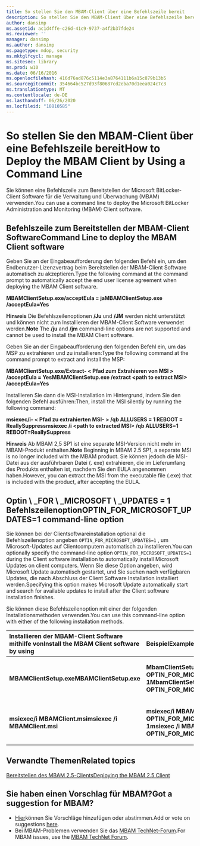 ```yaml
---
title: So stellen Sie den MBAM-Client über eine Befehlszeile bereit
description: So stellen Sie den MBAM-Client über eine Befehlszeile bereit
author: dansimp
ms.assetid: ac1d4ffe-c26d-41c9-9737-a4f2b37fde24
ms.reviewer: ''
manager: dansimp
ms.author: dansimp
ms.pagetype: mdop, security
ms.mktglfcycl: manage
ms.sitesec: library
ms.prod: w10
ms.date: 06/16/2016
ms.openlocfilehash: 416d76ad876c5114e3a8764111b6a15c879b13b5
ms.sourcegitcommit: 354664bc527d93f80687cd2eba70d1eea024c7c3
ms.translationtype: MT
ms.contentlocale: de-DE
ms.lasthandoff: 06/26/2020
ms.locfileid: "10810585"
---
```

# <span data-ttu-id="536c1-103">So stellen Sie den MBAM-Client über eine Befehlszeile bereit</span><span class="sxs-lookup"><span data-stu-id="536c1-103">How to Deploy the MBAM Client by Using a Command Line</span></span>


<span data-ttu-id="536c1-104">Sie können eine Befehlszeile zum Bereitstellen der Microsoft BitLocker-Client Software für die Verwaltung und Überwachung (MBAM) verwenden.</span><span class="sxs-lookup"><span data-stu-id="536c1-104">You can use a command line to deploy the Microsoft BitLocker Administration and Monitoring (MBAM) Client software.</span></span>

## <span data-ttu-id="536c1-105">Befehlszeile zum Bereitstellen der MBAM-Client Software</span><span class="sxs-lookup"><span data-stu-id="536c1-105">Command Line to deploy the MBAM Client software</span></span>


<span data-ttu-id="536c1-106">Geben Sie an der Eingabeaufforderung den folgenden Befehl ein, um den Endbenutzer-Lizenzvertrag beim Bereitstellen der MBAM-Client Software automatisch zu akzeptieren.</span><span class="sxs-lookup"><span data-stu-id="536c1-106">Type the following command at the command prompt to automatically accept the end user license agreement when deploying the MBAM Client software.</span></span>

**<span data-ttu-id="536c1-107">MBAMClientSetup.exe/acceptEula = ja</span><span class="sxs-lookup"><span data-stu-id="536c1-107">MBAMClientSetup.exe /acceptEula=Yes</span></span>**

<span data-ttu-id="536c1-108">**Hinweis**  Die Befehlszeilenoptionen **/Ju** und **/JM** werden nicht unterstützt und können nicht zum Installieren der MBAM-Client Software verwendet werden.</span><span class="sxs-lookup"><span data-stu-id="536c1-108">**Note** The **/ju** and **/jm** command-line options are not supported and cannot be used to install the MBAM Client software.</span></span>

 

<span data-ttu-id="536c1-109">Geben Sie an der Eingabeaufforderung den folgenden Befehl ein, um das MSP zu extrahieren und zu installieren:</span><span class="sxs-lookup"><span data-stu-id="536c1-109">Type the following command at the command prompt to extract and install the MSP:</span></span>

**<span data-ttu-id="536c1-110">MBAMClientSetup.exe/Extract- &lt; Pfad zum Extrahieren von MSI &gt; /acceptEula = Yes</span><span class="sxs-lookup"><span data-stu-id="536c1-110">MBAMClientSetup.exe /extract &lt;path to extract MSI&gt; /acceptEula=Yes</span></span>**

<span data-ttu-id="536c1-111">Installieren Sie dann die MSI-Installation im Hintergrund, indem Sie den folgenden Befehl ausführen:</span><span class="sxs-lookup"><span data-stu-id="536c1-111">Then, install the MSI silently by running the following command:</span></span>

**<span data-ttu-id="536c1-112">msiexec/i- &lt; Pfad zu extrahierten MSI- &gt; /qb ALLUSERS = 1 REBOOT = ReallySuppress</span><span class="sxs-lookup"><span data-stu-id="536c1-112">msiexec /i &lt;path to extracted MSI&gt; /qb ALLUSERS=1 REBOOT=ReallySuppress</span></span>**

<span data-ttu-id="536c1-113">**Hinweis**  Ab MBAM 2,5 SP1 ist eine separate MSI-Version nicht mehr im MBAM-Produkt enthalten.</span><span class="sxs-lookup"><span data-stu-id="536c1-113">**Note** Beginning in MBAM 2.5 SP1, a separate MSI is no longer included with the MBAM product.</span></span> <span data-ttu-id="536c1-114">Sie können jedoch die MSI-Datei aus der ausführbaren Datei (. exe) extrahieren, die im Lieferumfang des Produkts enthalten ist, nachdem Sie den EULA angenommen haben.</span><span class="sxs-lookup"><span data-stu-id="536c1-114">However, you can extract the MSI from the executable file (.exe) that is included with the product, after accepting the EULA.</span></span>

 

## <a href="" id="optin-for-microsoft-updates-1-command-line-option"></a><span data-ttu-id="536c1-115">Optin \ _FOR \ _MICROSOFT \ _UPDATES = 1 Befehlszeilenoption</span><span class="sxs-lookup"><span data-stu-id="536c1-115">OPTIN\_FOR\_MICROSOFT\_UPDATES=1 command-line option</span></span>


<span data-ttu-id="536c1-116">Sie können bei der Clientsoftwareinstallation optional die Befehlszeilenoption angeben `OPTIN_FOR_MICROSOFT_UPDATES=1` , um Microsoft-Updates auf Clientcomputern automatisch zu installieren.</span><span class="sxs-lookup"><span data-stu-id="536c1-116">You can optionally specify the command-line option `OPTIN_FOR_MICROSOFT_UPDATES=1` during the Client software installation to automatically install Microsoft Updates on client computers.</span></span> <span data-ttu-id="536c1-117">Wenn Sie diese Option angeben, wird Microsoft Update automatisch gestartet, und Sie suchen nach verfügbaren Updates, die nach Abschluss der Client Software Installation installiert werden.</span><span class="sxs-lookup"><span data-stu-id="536c1-117">Specifying this option makes Microsoft Update automatically start and search for available updates to install after the Client software installation finishes.</span></span>

<span data-ttu-id="536c1-118">Sie können diese Befehlszeilenoption mit einer der folgenden Installationsmethoden verwenden.</span><span class="sxs-lookup"><span data-stu-id="536c1-118">You can use this command-line option with either of the following installation methods.</span></span>

<table>
<colgroup>
<col width="50%" />
<col width="50%" />
</colgroup>
<thead>
<tr class="header">
<th align="left"><span data-ttu-id="536c1-119">Installieren der MBAM-Client Software mithilfe von</span><span class="sxs-lookup"><span data-stu-id="536c1-119">Install the MBAM Client software by using</span></span></th>
<th align="left"><span data-ttu-id="536c1-120">Beispiel</span><span class="sxs-lookup"><span data-stu-id="536c1-120">Example</span></span></th>
</tr>
</thead>
<tbody>
<tr class="odd">
<td align="left"><p><strong><span data-ttu-id="536c1-121">MBAMClientSetup.exe</span><span class="sxs-lookup"><span data-stu-id="536c1-121">MBAMClientSetup.exe</span></span></strong></p></td>
<td align="left"><p><strong><span data-ttu-id="536c1-122">MbamClientSetup.exe OPTIN_FOR_MICROSOFT_UPDATES = 1</span><span class="sxs-lookup"><span data-stu-id="536c1-122">MbamClientSetup.exe OPTIN_FOR_MICROSOFT_UPDATES=1</span></span></strong></p></td>
</tr>
<tr class="even">
<td align="left"><p><strong><span data-ttu-id="536c1-123">msiexec/i MBAMClient.msi</span><span class="sxs-lookup"><span data-stu-id="536c1-123">msiexec /i MBAMClient.msi</span></span></strong></p></td>
<td align="left"><p><strong><span data-ttu-id="536c1-124">msiexec/i MBAMClient.msi OPTIN_FOR_MICROSOFT_UPDATES = 1</span><span class="sxs-lookup"><span data-stu-id="536c1-124">msiexec /i MBAMClient.msi OPTIN_FOR_MICROSOFT_UPDATES=1</span></span></strong></p></td>
</tr>
</tbody>
</table>

 


## <span data-ttu-id="536c1-125">Verwandte Themen</span><span class="sxs-lookup"><span data-stu-id="536c1-125">Related topics</span></span>


[<span data-ttu-id="536c1-126">Bereitstellen des MBAM 2.5-Clients</span><span class="sxs-lookup"><span data-stu-id="536c1-126">Deploying the MBAM 2.5 Client</span></span>](deploying-the-mbam-25-client.md)

 

 
## <span data-ttu-id="536c1-127">Sie haben einen Vorschlag für MBAM?</span><span class="sxs-lookup"><span data-stu-id="536c1-127">Got a suggestion for MBAM?</span></span>
- <span data-ttu-id="536c1-128">[Hier](http://mbam.uservoice.com/forums/268571-microsoft-bitlocker-administration-and-monitoring)können Sie Vorschläge hinzufügen oder abstimmen.</span><span class="sxs-lookup"><span data-stu-id="536c1-128">Add or vote on suggestions [here](http://mbam.uservoice.com/forums/268571-microsoft-bitlocker-administration-and-monitoring).</span></span> 
- <span data-ttu-id="536c1-129">Bei MBAM-Problemen verwenden Sie das [MBAM TechNet-Forum](https://social.technet.microsoft.com/Forums/home?forum=mdopmbam).</span><span class="sxs-lookup"><span data-stu-id="536c1-129">For MBAM issues, use the [MBAM TechNet Forum](https://social.technet.microsoft.com/Forums/home?forum=mdopmbam).</span></span>




